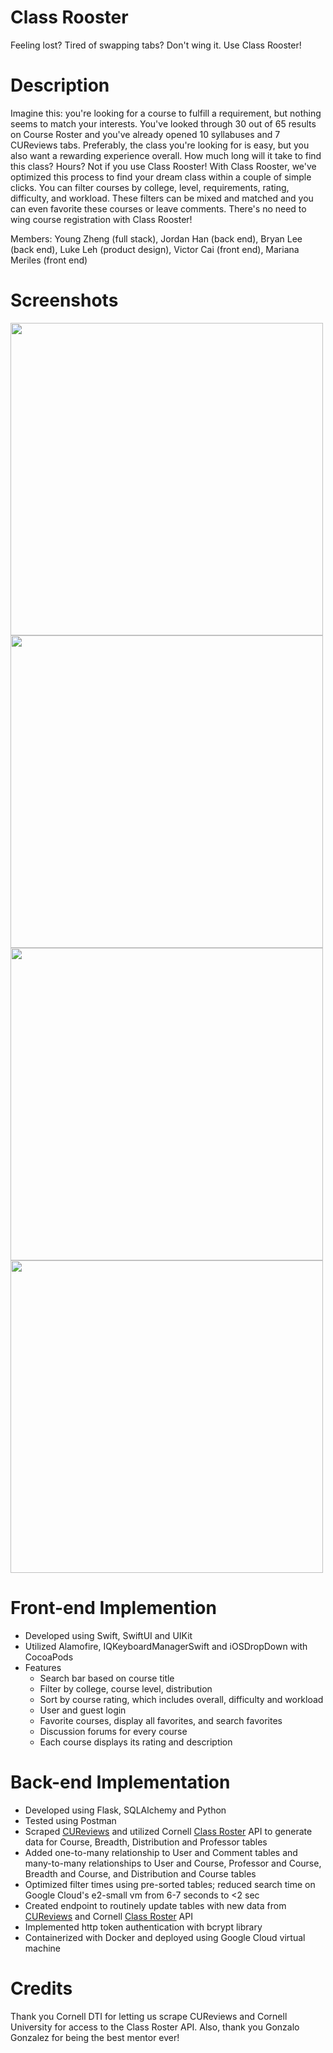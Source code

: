 # Class Rooster
Feeling lost? Tired of swapping tabs? Don't wing it. Use Class Rooster!

# Description
Imagine this: you're looking for a course to fulfill a requirement, but nothing seems to match your interests. You've looked through 30 out of 65 results on Course Roster and you've already opened 10 syllabuses and 7 CUReviews tabs. Preferably, the class you're looking for is easy, but you also want a rewarding experience overall. How much long will it take to find this class? Hours? Not if you use Class Rooster! With Class Rooster, we've optimized this process to find your dream class within a couple of simple clicks. You can filter courses by college, level, requirements, rating, difficulty, and workload. These filters can be mixed and matched and you can even favorite these courses or leave comments. There's no need to wing course registration with Class Rooster!

Members: 
Young Zheng (full stack),
Jordan Han (back end),
Bryan Lee (back end),
Luke Leh (product design),
Victor Cai (front end),
Mariana Meriles (front end)

# Screenshots
<img src="https://user-images.githubusercontent.com/69128074/175114319-f315e77b-aef1-44e0-964a-1842ec151150.png" width="500">
<img src="https://user-images.githubusercontent.com/69128074/175114365-ebeff883-8007-426c-9a06-453b0dcb470a.png" width="500">
<img src="https://user-images.githubusercontent.com/69128074/175114440-e07b2790-561c-4655-aef1-a65bd8c85907.png" width="500">
<img src="https://user-images.githubusercontent.com/69128074/175114475-8ee0f210-cdaa-480e-9653-fe6e728055d4.png" width="500">

# Front-end Implemention
* Developed using Swift, SwiftUI and UIKit
* Utilized Alamofire, IQKeyboardManagerSwift and iOSDropDown with CocoaPods
* Features 
  * Search bar based on course title
  * Filter by college, course level, distribution
  * Sort by course rating, which includes overall, difficulty and workload
  * User and guest login
  * Favorite courses, display all favorites, and search favorites
  * Discussion forums for every course
  * Each course displays its rating and description

# Back-end Implementation
* Developed using Flask, SQLAlchemy and Python
* Tested using Postman
* Scraped [CUReviews](https://www.cureviews.org/) and utilized Cornell [Class Roster](https://classes.cornell.edu/browse/roster/FA22) API to generate data for Course, Breadth, Distribution and Professor tables
* Added one-to-many relationship to User and Comment tables and many-to-many relationships to User and Course, Professor and Course, Breadth and Course, and Distribution and Course tables
* Optimized filter times using pre-sorted tables; reduced search time on Google Cloud's e2-small vm from 6-7 seconds to <2 sec
* Created endpoint to routinely update tables with new data from [CUReviews](https://www.cureviews.org/) and Cornell [Class Roster](https://classes.cornell.edu/browse/roster/FA22) API
* Implemented http token authentication with bcrypt library
* Containerized with Docker and deployed using Google Cloud virtual machine

# Credits
Thank you Cornell DTI for letting us scrape CUReviews and Cornell University for access to the Class Roster API. Also, thank you Gonzalo Gonzalez for being the best mentor ever!
